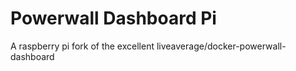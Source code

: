 # Powerwall Dashboard Pi
A raspberry pi fork of the excellent liveaverage/docker-powerwall-dashboard
